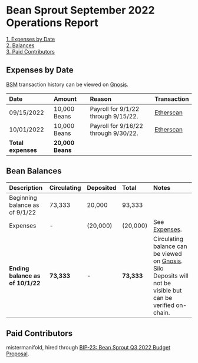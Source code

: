# Bean Sprout September 2022 Operations Report

[1. Expenses by Date](#expenses-by-date)  
[2. Balances](#bean-balances)  
[3. Paid Contributors](#paid-contributors)  

## Expenses by Date

[BSM](https://docs.bean.money/governance/bean-sprout/bsm-dashboard) transaction history can be viewed on [Gnosis](https://gnosis-safe.io/app/eth:0xb7ab3f0667eFF5e2299d39C23Aa0C956e8982235/transactions/history).

| Date               | Amount           | Reason                               | Transaction                                                                                             |
| :----------------- | :--------------- | :----------------------------------- | :------------------------------------------------------------------------------------------------------ |
| 09/15/2022         | 10,000 Beans     | Payroll for 9/1/22 through 9/15/22.  | [Etherscan](https://etherscan.io/tx/0xc17480a53f126fb1286872a993eb682d680ac972993a2e22040c1a7b3d281c8c) |
| 10/01/2022         | 10,000 Beans     | Payroll for 9/16/22 through 9/30/22. | [Etherscan](https://etherscan.io/tx/0xb35f1445b6ff4abb0e6ba569a4e7e6d1ba4afb8cd3799e3e94a2f31fa2faa758) |
| **Total expenses** | **20,000 Beans** |                                      |                                                                                                         |

## Bean Balances

| Description                      | Circulating | Deposited | Total      | Notes                                                                                                                                                                                              |
| :------------------------------- | :---------- | :-------- | :--------- | :------------------------------------------------------------------------------------------------------------------------------------------------------------------------------------------------- |
| Beginning balance as of 9/1/22   | 73,333      | 20,000    | 93,333     |                                                                                                                                                                                                    |
| Expenses                         | -           | (20,000)  | (20,000)   | See [Expenses](#expenses-by-date).                                                                                                                                                                 |
| **Ending balance as of 10/1/22** | **73,333**  | **-**     | **73,333** | Circulating balance can be viewed on [Gnosis](https://gnosis-safe.io/app/eth:0xb7ab3f0667eFF5e2299d39C23Aa0C956e8982235/balances). Silo Deposits will not be visible but can be verified on-chain. |

## Paid Contributors

mistermanifold, hired through [BIP-23: Bean Sprout Q3 2022 Budget Proposal](https://snapshot.org/#/beanstalkdao.eth/proposal/0x3b2a7808f01960ff993b7aec4df9ef6a3434d0ef0843828ea6c6bce4e768e6a9).
